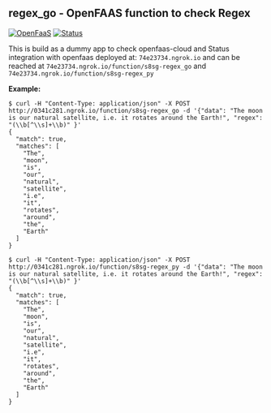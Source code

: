 ## regex_go - OpenFAAS function to check Regex
[![OpenFaaS](https://img.shields.io/badge/openfaas-serverless-blue.svg)](https://www.openfaas.com)
[![Status](http://74e23734.ngrok.io/function/of_badge_gen?user=s8sg&repo=regex_go&branch=master)](http://74e23734.ngrok.io/function/of_badge_gen?user=s8sg&repo=regex_go&branch=master)

This is build as a dummy app to check openfaas-cloud and Status integration with openfaas deployed at: 
`74e23734.ngrok.io` and can be reached at `74e23734.ngrok.io/function/s8sg-regex_go` and `74e23734.ngrok.io/function/s8sg-regex_py`
   

    
**Example:**
```
$ curl -H "Content-Type: application/json" -X POST http://0341c281.ngrok.io/function/s8sg-regex_go -d '{"data": "The moon is our natural satellite, i.e. it rotates around the Earth!", "regex": "(\\b[^\\s]+\\b)" }'
{
  "match": true,
  "matches": [
    "The",
    "moon",
    "is",
    "our",
    "natural",
    "satellite",
    "i.e",
    "it",
    "rotates",
    "around",
    "the",
    "Earth"
  ]
}

$ curl -H "Content-Type: application/json" -X POST http://0341c281.ngrok.io/function/s8sg-regex_py -d '{"data": "The moon is our natural satellite, i.e. it rotates around the Earth!", "regex": "(\\b[^\\s]+\\b)" }'
{
  "match": true,
  "matches": [
    "The",
    "moon",
    "is",
    "our",
    "natural",
    "satellite",
    "i.e",
    "it",
    "rotates",
    "around",
    "the",
    "Earth"
  ]
}
```
